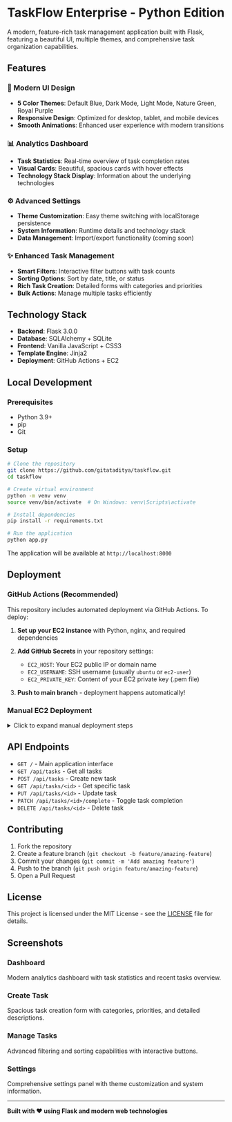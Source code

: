 # TaskFlow Enterprise - Python Edition

A modern, feature-rich task management application built with Flask, featuring a beautiful UI, multiple themes, and comprehensive task organization capabilities.

## Features

### 🎨 Modern UI Design
- **5 Color Themes**: Default Blue, Dark Mode, Light Mode, Nature Green, Royal Purple
- **Responsive Design**: Optimized for desktop, tablet, and mobile devices
- **Smooth Animations**: Enhanced user experience with modern transitions

### 📊 Analytics Dashboard
- **Task Statistics**: Real-time overview of task completion rates
- **Visual Cards**: Beautiful, spacious cards with hover effects
- **Technology Stack Display**: Information about the underlying technologies

### ⚙️ Advanced Settings
- **Theme Customization**: Easy theme switching with localStorage persistence
- **System Information**: Runtime details and technology stack
- **Data Management**: Import/export functionality (coming soon)

### ✨ Enhanced Task Management
- **Smart Filters**: Interactive filter buttons with task counts
- **Sorting Options**: Sort by date, title, or status
- **Rich Task Creation**: Detailed forms with categories and priorities
- **Bulk Actions**: Manage multiple tasks efficiently

## Technology Stack

- **Backend**: Flask 3.0.0
- **Database**: SQLAlchemy + SQLite
- **Frontend**: Vanilla JavaScript + CSS3
- **Template Engine**: Jinja2
- **Deployment**: GitHub Actions + EC2

## Local Development

### Prerequisites
- Python 3.9+
- pip
- Git

### Setup
```bash
# Clone the repository
git clone https://github.com/gitataditya/taskflow.git
cd taskflow

# Create virtual environment
python -m venv venv
source venv/bin/activate  # On Windows: venv\Scripts\activate

# Install dependencies
pip install -r requirements.txt

# Run the application
python app.py
```

The application will be available at `http://localhost:8000`

## Deployment

### GitHub Actions (Recommended)

This repository includes automated deployment via GitHub Actions. To deploy:

1. **Set up your EC2 instance** with Python, nginx, and required dependencies
2. **Add GitHub Secrets** in your repository settings:
   - `EC2_HOST`: Your EC2 public IP or domain name
   - `EC2_USERNAME`: SSH username (usually `ubuntu` or `ec2-user`)
   - `EC2_PRIVATE_KEY`: Content of your EC2 private key (.pem file)

3. **Push to main branch** - deployment happens automatically!

### Manual EC2 Deployment

<details>
<summary>Click to expand manual deployment steps</summary>

#### 1. Connect to EC2
```bash
ssh -i your-key.pem ubuntu@your-ec2-ip
```

#### 2. Install Dependencies
```bash
sudo apt update
sudo apt install python3 python3-pip python3-venv nginx git -y
```

#### 3. Clone and Setup
```bash
cd /var/www
sudo git clone https://github.com/gitataditya/taskflow.git
sudo chown -R ubuntu:ubuntu taskflow
cd taskflow
python3 -m venv venv
source venv/bin/activate
pip install -r requirements.txt
```

#### 4. Create Systemd Service
```bash
sudo nano /etc/systemd/system/taskflow.service
```

Add:
```ini
[Unit]
Description=TaskFlow Flask App
After=network.target

[Service]
User=ubuntu
WorkingDirectory=/var/www/taskflow
Environment="PATH=/var/www/taskflow/venv/bin"
ExecStart=/var/www/taskflow/venv/bin/python app.py
Restart=always

[Install]
WantedBy=multi-user.target
```

#### 5. Configure Nginx
```bash
sudo nano /etc/nginx/sites-available/taskflow
```

Add:
```nginx
server {
    listen 80;
    server_name your-domain.com;

    location / {
        proxy_pass http://127.0.0.1:8000;
        proxy_set_header Host $host;
        proxy_set_header X-Real-IP $remote_addr;
        proxy_set_header X-Forwarded-For $proxy_add_x_forwarded_for;
        proxy_set_header X-Forwarded-Proto $scheme;
    }

    location /static {
        alias /var/www/taskflow/static;
        expires 1y;
        add_header Cache-Control "public, immutable";
    }
}
```

#### 6. Enable and Start Services
```bash
sudo ln -s /etc/nginx/sites-available/taskflow /etc/nginx/sites-enabled/
sudo rm /etc/nginx/sites-enabled/default  # Remove default site
sudo systemctl enable taskflow
sudo systemctl start taskflow
sudo systemctl restart nginx
```

</details>

## API Endpoints

- `GET /` - Main application interface
- `GET /api/tasks` - Get all tasks
- `POST /api/tasks` - Create new task
- `GET /api/tasks/<id>` - Get specific task
- `PUT /api/tasks/<id>` - Update task
- `PATCH /api/tasks/<id>/complete` - Toggle task completion
- `DELETE /api/tasks/<id>` - Delete task

## Contributing

1. Fork the repository
2. Create a feature branch (`git checkout -b feature/amazing-feature`)
3. Commit your changes (`git commit -m 'Add amazing feature'`)
4. Push to the branch (`git push origin feature/amazing-feature`)
5. Open a Pull Request

## License

This project is licensed under the MIT License - see the [LICENSE](LICENSE) file for details.

## Screenshots

### Dashboard
Modern analytics dashboard with task statistics and recent tasks overview.

### Create Task
Spacious task creation form with categories, priorities, and detailed descriptions.

### Manage Tasks
Advanced filtering and sorting capabilities with interactive buttons.

### Settings
Comprehensive settings panel with theme customization and system information.

---

**Built with ❤️ using Flask and modern web technologies**